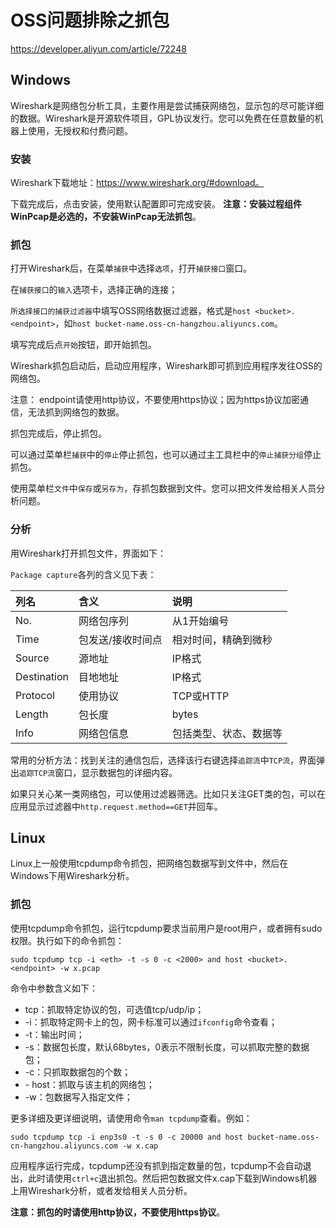# OSS问题排除之抓包
https://developer.aliyun.com/article/72248

## Windows

Wireshark是网络包分析工具，主要作用是尝试捕获网络包，显示包的尽可能详细的数据。Wireshark是开源软件项目，GPL协议发行。您可以免费在任意数量的机器上使用，无授权和付费问题。

### 安装

Wireshark下载地址：https://www.wireshark.org/#download。

下载完成后，点击安装，使用默认配置即可完成安装。
**注意：安装过程组件WinPcap是必选的，不安装WinPcap无法抓包**。

### 抓包

打开Wireshark后，在菜单`捕获`中选择`选项`，打开`捕获接口`窗口。

在`捕获接口`的`输入`选项卡，选择正确的连接；

`所选择接口的捕获过滤器`中填写OSS网络数据过滤器，格式是`host <bucket>.<endpoint>`，如`host bucket-name.oss-cn-hangzhou.aliyuncs.com`。

填写完成后点`开始`按钮，即开始抓包。

Wireshark抓包启动后，启动应用程序，Wireshark即可抓到应用程序发往OSS的网络包。

注意： endpoint请使用http协议，不要使用https协议；因为https协议加密通信，无法抓到网络包的数据。

抓包完成后，停止抓包。

可以通过菜单栏`捕获`中的`停止`停止抓包，也可以通过主工具栏中的`停止捕获分组`停止抓包。

使用菜单栏`文件`中`保存`或`另存为`，存抓包数据到文件。您可以把文件发给相关人员分析问题。

### 分析

用Wireshark打开抓包文件，界面如下：

`Package capture`各列的含义见下表：

| 列名        | 含义              | 说明                   |
| :---------- | :---------------- | :--------------------- |
| No.         | 网络包序列        | 从1开始编号            |
| Time        | 包发送/接收时间点 | 相对时间，精确到微秒   |
| Source      | 源地址            | IP格式                 |
| Destination | 目地地址          | IP格式                 |
| Protocol    | 使用协议          | TCP或HTTP              |
| Length      | 包长度            | bytes                  |
| Info        | 网络包信息        | 包括类型、状态、数据等 |

常用的分析方法：找到关注的通信包后，选择该行右键选择`追踪流`中`TCP流`，界面弹出`追踪TCP流`窗口，显示数据包的详细内容。

如果只关心某一类网络包，可以使用过滤器筛选。比如只关注GET类的包，可以在应用显示过滤器中`http.request.method==GET`并回车。

## Linux

Linux上一般使用tcpdump命令抓包，把网络包数据写到文件中，然后在Windows下用Wireshark分析。

### 抓包

使用tcpdump命令抓包，运行tcpdump要求当前用户是root用户，或者拥有sudo权限。执行如下的命令抓包：

```
sudo tcpdump tcp -i <eth> -t -s 0 -c <2000> and host <bucket>.<endpoint> -w x.pcap
```

命令中参数含义如下：

- tcp：抓取特定协议的包，可选值tcp/udp/ip；
- -i：抓取特定网卡上的包，网卡标准可以通过`ifconfig`命令查看；
- -t：输出时间；
- -s：数据包长度，默认68bytes，0表示不限制长度，可以抓取完整的数据包；
- -c：只抓取数据包的个数；
- \- host：抓取与该主机的网络包；
- -w：包数据写入指定文件；

更多详细及更详细说明，请使用命令`man tcpdump`查看。例如：

```
sudo tcpdump tcp -i enp3s0 -t -s 0 -c 20000 and host bucket-name.oss-cn-hangzhou.aliyuncs.com -w x.cap
```

应用程序运行完成，tcpdump还没有抓到指定数量的包，tcpdump不会自动退出，此时请使用`ctrl+c`退出抓包。然后把包数据文件x.cap下载到Windows机器上用Wireshark分析，或者发给相关人员分析。

**注意：抓包的时请使用http协议，不要使用https协议**。